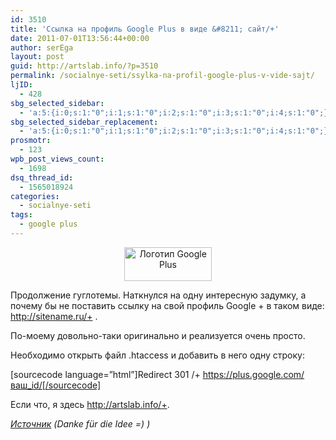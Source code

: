 ```yaml
---
id: 3510
title: 'Ссылка на профиль Google Plus в виде &#8211; сайт/+'
date: 2011-07-01T13:56:44+00:00
author: serEga
layout: post
guid: http://artslab.info/?p=3510
permalink: /socialnye-seti/ssylka-na-profil-google-plus-v-vide-sajt/
ljID:
  - 428
sbg_selected_sidebar:
  - 'a:5:{i:0;s:1:"0";i:1;s:1:"0";i:2;s:1:"0";i:3;s:1:"0";i:4;s:1:"0";}'
sbg_selected_sidebar_replacement:
  - 'a:5:{i:0;s:1:"0";i:1;s:1:"0";i:2;s:1:"0";i:3;s:1:"0";i:4;s:1:"0";}'
prosmotr:
  - 123
wpb_post_views_count:
  - 1698
dsq_thread_id:
  - 1565018924
categories:
  - socialnye-seti
tags:
  - google plus
---
```

<center>
  <a href="{{site.img_cdn}}/google_plus_logo.jpg"><img src="{{site.img_cdn}}/google_plus_logo.jpg" alt="Логотип Google Plus" title="google_plus_logo" width="140" height="54" class="alignnone size-full wp-image-3513" /></a>
</center>

Продолжение гуглотемы. Наткнулся на одну интересную задумку, а почему бы не поставить ссылку на свой профиль Google + в таком виде: http://sitename.ru/+ .

По-моему довольно-таки оригинально и реализуется очень просто.

Необходимо открыть файл .htaccess и добавить в него одну строку:

[sourcecode language=&#8221;html&#8221;]Redirect 301 /+ https://plus.google.com/ваш_id/[/sourcecode]

Если что, я здесь <http://artslab.info/+>.

_[Источник](http://www.eisy.eu/trend-google-plus-profile-als-verlinken/) (Danke f&uuml;r die Idee =) )_